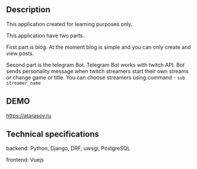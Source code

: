 ## Description
This application created for learning purposes only.

This application have two parts.
 
First part is blog. At the moment blog is simple and you can only create and view posts.

Second part is the telegram Bot. Telegram Bot works with twitch API. Bot sends personality message when twitch streamers start their own streams or change game or title.
You can choose streamers using command - `sub streamer_name`
## DEMO
https://atarasov.ru

## Technical specifications
backend: Python, Django, DRF, uwsgi, PostgreSQL

frontend: Vuejs


